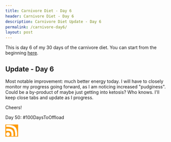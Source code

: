 ```yaml
---
title: Carnivore Diet - Day 6
header: Carnivore Diet - Day 6
description: Carnivore Diet Update - Day 6
permalink: /carnivore-day6/
layout: post
---
```


This is day 6 of my 30 days of the carnivore diet. You can start from the beginning [here](https://rmooreblog.netlify.app/carnivore/).

## Update - Day 6

Most notable improvement: much better energy today. I will have to closely monitor my progress going forward, as I am noticing increased "pudginess". Could be a by-product of maybe just getting into ketosis? Who knows. I'll keep close tabs and update as I progress.

Cheers!

Day 50: #100DaysToOffload

<a href="https://rmooreblog.netlify.app/feed.xml"><img src="/assets/images/rss_feed.jpg" style="opacity:1;" width="40"/></a>
